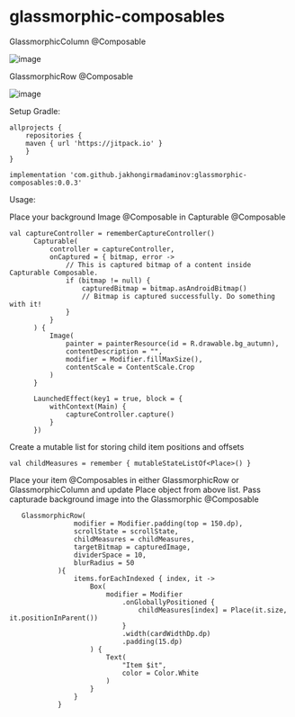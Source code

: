 # glassmorphic-composables

GlassmorphicColumn @Composable 

![image](https://user-images.githubusercontent.com/12813066/168596336-97b5f8e9-7d99-48c6-b66a-a993a12fd087.png)


GlassmorphicRow @Composable

![image](https://user-images.githubusercontent.com/12813066/168596377-82baee30-a41e-4375-aa8c-aba678995b41.png)

Setup Gradle:

```
allprojects {
    repositories {
    maven { url 'https://jitpack.io' }
    }
}
```
```implementation 'com.github.jakhongirmadaminov:glassmorphic-composables:0.0.3'```

Usage: 

Place your background Image @Composable in Capturable @Composable 

  ```
  val captureController = rememberCaptureController()
        Capturable(
            controller = captureController,
            onCaptured = { bitmap, error ->
                // This is captured bitmap of a content inside Capturable Composable.
                if (bitmap != null) {
                    capturedBitmap = bitmap.asAndroidBitmap()
                    // Bitmap is captured successfully. Do something with it!
                }
            }
        ) {
            Image(
                painter = painterResource(id = R.drawable.bg_autumn),
                contentDescription = "",
                modifier = Modifier.fillMaxSize(),
                contentScale = ContentScale.Crop
            )
        }

        LaunchedEffect(key1 = true, block = {
            withContext(Main) {
                captureController.capture()
            }
        })
```
        
Create a mutable list for storing child item positions and offsets 
        
 ```val childMeasures = remember { mutableStateListOf<Place>() }```
 
 
Place your item @Composables in either GlassmorphicRow or GlassmorphicColumn and update Place object from above list. Pass capturade background image into the Glassmorphic @Composable

```
   GlassmorphicRow(
                modifier = Modifier.padding(top = 150.dp),
                scrollState = scrollState,
                childMeasures = childMeasures,
                targetBitmap = capturedImage,
                dividerSpace = 10,
                blurRadius = 50
            ){
                items.forEachIndexed { index, it ->
                    Box(
                        modifier = Modifier
                            .onGloballyPositioned {
                                childMeasures[index] = Place(it.size, it.positionInParent())
                            }
                            .width(cardWidthDp.dp)
                            .padding(15.dp)
                    ) {
                        Text(
                            "Item $it",
                            color = Color.White
                        )
                    }
                }
            }
```


 
        
